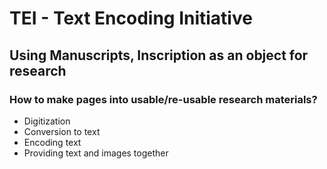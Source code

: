 # TEI - Text Encoding Initiative

## Using Manuscripts, Inscription as an object for research
### How to make pages into usable/re-usable research materials?
- Digitization
- Conversion to text
- Encoding text
- Providing text and images together
